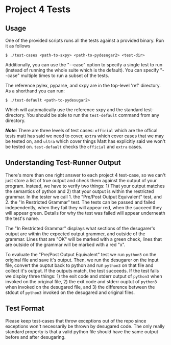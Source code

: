 Project 4 Tests
===============

## Usage

One of the provided scripts runs all the tests against a provided binary.
Run it as follows 

    $ ./test-cases <path-to-sxpy> <path-to-pydesugar2> <test-dir>

Additionally, you can use the "--case" option to specify a single test to run
(instead of running the whole suite which is the default). You can specify
"--case" multiple times to run a subset of the tests.

The reference pylex, pyparse, and sxpy are in the top-level 'ref' directory.
As a shorthand you can run:

    $ ./test-default <path-to-pydesugar2>

Which will automatically use the reference sxpy and the standard test-directory. 
You should be able to run the `test-default` command from any directory.

__*Note*__: There are three levels of test cases: `official` which are the offical
tests matt has said we need to cover, `extra` which cover cases that we may
be tested on, and `ultra` which cover things Matt has explicitly said we won't
be tested on. `test-default` checks the `official` and `extra` cases.

## Understanding Test-Runner Output

There's more than one right answer to each project 4 test-case, so we can't just
store a list of true output and check them against the output of your program.
Instead, we have to verify two things: 1) That your output matches the semantics
of python and 2) that your output is within the restricted grammar. In the
tester we call 1. the "Pre/Post Output Equivalent" test, and 2. the "In 
Restricted Grammar" test. The tests can be passed and failed independently,
when they fail they will appear red, when the succeed they will appear green.
Details for why the test was failed will appear underneath the test's name.

The "In Restricted Grammar" displays what sections of the desugarer's output
are within the expected output grammer, and outside of the grammar. Lines
that are "OK" will be marked with a green check, lines that are outside
of the grammar will be marked with a red "x".

To evaluate the "Pre/Post Output Equivalent" test we run `python3` on the
original file and save it's output. Then, we run the desugarer on the input
file, convert the ouptut back to python and run `python3` on that file and
collect it's output. If the outputs match, the test succeeds. If the test fails
we display three things: 1) the exit code and stderr output of `python3` when
invoked on the original file, 2) the exit code and stderr ouptut of `python3` when
invoked on the desugared file, and 3) the difference between the stdout of `python3`
invoked on the desugared and original files.

## Test Format

Please keep test-cases that throw exceptions out of the repo since exceptions
won't necessarily be thrown by desugared code. The only really standard property
is that a valid python file should have the same output before and after
desugaring.
